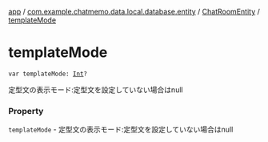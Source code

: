[app](../../index.md) / [com.example.chatmemo.data.local.database.entity](../index.md) / [ChatRoomEntity](index.md) / [templateMode](./template-mode.md)

# templateMode

`var templateMode: `[`Int`](https://kotlinlang.org/api/latest/jvm/stdlib/kotlin/-int/index.html)`?`

定型文の表示モード:定型文を設定していない場合はnull

### Property

`templateMode` - 定型文の表示モード:定型文を設定していない場合はnull
